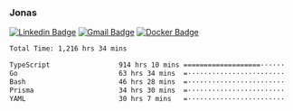 ### Jonas
[![Linkedin Badge](https://img.shields.io/badge/-Jonas%20Neto-9933F7?style=flat-square&logo=Linkedin&logoColor=white&link=https://www.linkedin.com/in/jonas-nogueira-neto/)](https://www.linkedin.com/in/jonas-nogueira-neto/)
[![Gmail Badge](https://img.shields.io/badge/-nogueiraneto.jonas@gmail.com-9933F7?style=flat-square&logo=Gmail&logoColor=white&link=mailto:nogueiraneto.jonas@gmail.com)](mailto:nogueiraneto.jonas@gmail.com)
[![Docker Badge](https://img.shields.io/badge/-DockerHub-9933F7?style=flat-square&logo=Docker&logoColor=white&link=https://hub.docker.com/u/jonasssneto)](https://hub.docker.com/u/jonasssneto)


<!--START_SECTION:waka-->

```txt
Total Time: 1,216 hrs 34 mins

TypeScript                 914 hrs 10 mins ===================······   74.41 %
Go                         63 hrs 34 mins  =························   05.17 %
Bash                       46 hrs 28 mins  =························   03.78 %
Prisma                     34 hrs 30 mins  =························   02.81 %
YAML                       30 hrs 7 mins   =························   02.45 %
```

<!--END_SECTION:waka-->
###
